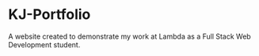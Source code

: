 # KJ-Portfolio

A website created to demonstrate my work at Lambda as a Full Stack Web Development student.
